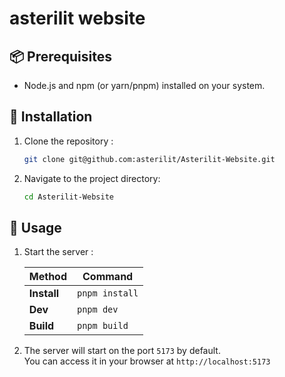 # asterilit website

## 📦 Prerequisites

- Node.js and npm (or yarn/pnpm) installed on your system.

## 💾 Installation

1. Clone the repository :

    ```bash
    git clone git@github.com:asterilit/Asterilit-Website.git
    ```

2. Navigate to the project directory:

    ```bash
    cd Asterilit-Website
    ```

## 🔨 Usage

1. Start the server :

    | Method      | Command       |
    |------------ |-------------- |
    | **Install** | `pnpm install`|
    | **Dev**     | `pnpm dev`    |
    | **Build**   | `pnpm build`  |

2. The server will start on the port `5173` by default.\
    You can access it in your browser at `http://localhost:5173`

